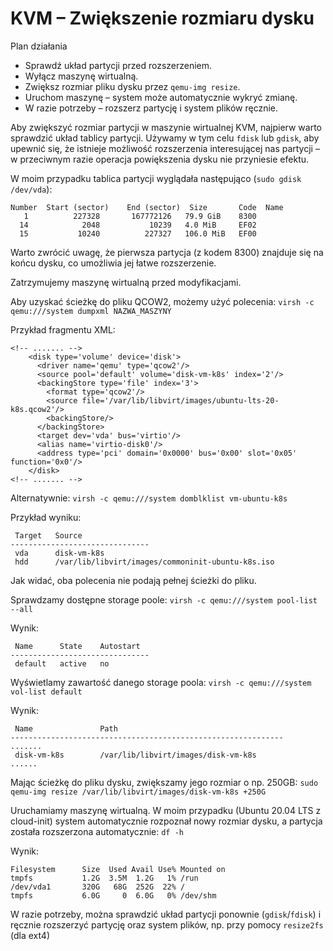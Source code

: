 # KVM – Zwiększenie rozmiaru dysku

Plan działania

- Sprawdź układ partycji przed rozszerzeniem.
- Wyłącz maszynę wirtualną.
- Zwiększ rozmiar pliku dysku przez `qemu-img resize`.
- Uruchom maszynę – system może automatycznie wykryć zmianę.
- W razie potrzeby – rozszerz partycję i system plików ręcznie.

Aby zwiększyć rozmiar partycji w maszynie wirtualnej KVM, najpierw warto sprawdzić układ tablicy partycji.
Używamy w tym celu `fdisk` lub `gdisk`, aby upewnić się, że istnieje możliwość rozszerzenia interesującej nas partycji –
w przeciwnym razie operacja powiększenia dysku nie przyniesie efektu.

W moim przypadku tablica partycji wyglądała następująco (`sudo gdisk /dev/vda`):

```
Number  Start (sector)    End (sector)  Size       Code  Name
   1          227328       167772126   79.9 GiB    8300
  14            2048           10239   4.0 MiB     EF02
  15           10240          227327   106.0 MiB   EF00
```

Warto zwrócić uwagę, że pierwsza partycja (z kodem 8300) znajduje się na końcu dysku, co umożliwia jej łatwe rozszerzenie.


Zatrzymujemy maszynę wirtualną przed modyfikacjami.

Aby uzyskać ścieżkę do pliku QCOW2, możemy użyć polecenia: `virsh -c qemu:///system dumpxml NAZWA_MASZYNY`

Przykład fragmentu XML:

```
<!-- ....... -->
    <disk type='volume' device='disk'>
      <driver name='qemu' type='qcow2'/>
      <source pool='default' volume='disk-vm-k8s' index='2'/>
      <backingStore type='file' index='3'>
        <format type='qcow2'/>
        <source file='/var/lib/libvirt/images/ubuntu-lts-20-k8s.qcow2'/>
        <backingStore/>
      </backingStore>
      <target dev='vda' bus='virtio'/>
      <alias name='virtio-disk0'/>
      <address type='pci' domain='0x0000' bus='0x00' slot='0x05' function='0x0'/>
    </disk>
<!-- ....... -->
```

Alternatywnie: `virsh -c qemu:///system domblklist vm-ubuntu-k8s`

Przykład wyniku:

```
 Target   Source
-------------------------------
 vda      disk-vm-k8s
 hdd      /var/lib/libvirt/images/commoninit-ubuntu-k8s.iso
```

Jak widać, oba polecenia nie podają pełnej ścieżki do pliku.

Sprawdzamy dostępne storage poole: `virsh -c qemu:///system pool-list --all`

Wynik:

```
 Name      State    Autostart
-------------------------------
 default   active   no
```

Wyświetlamy zawartość danego storage poola: `virsh -c qemu:///system vol-list default`

Wynik:

```
 Name               Path
-------------------------------------------------------------
.......
 disk-vm-k8s        /var/lib/libvirt/images/disk-vm-k8s
......
```


Mając ścieżkę do pliku dysku, zwiększamy jego rozmiar o np. 250GB: `sudo qemu-img resize /var/lib/libvirt/images/disk-vm-k8s +250G`

Uruchamiamy maszynę wirtualną.
W moim przypadku (Ubuntu 20.04 LTS z cloud-init) system automatycznie rozpoznał nowy rozmiar dysku, a partycja została rozszerzona automatycznie: `df -h`

Wynik:

```
Filesystem      Size  Used Avail Use% Mounted on
tmpfs           1.2G  3.5M  1.2G   1% /run
/dev/vda1       320G   68G  252G  22% /
tmpfs           6.0G     0  6.0G   0% /dev/shm
```


W razie potrzeby, można sprawdzić układ partycji ponownie (`gdisk`/`fdisk`) i ręcznie rozszerzyć partycję oraz system plików, np. przy pomocy `resize2fs` (dla ext4)
